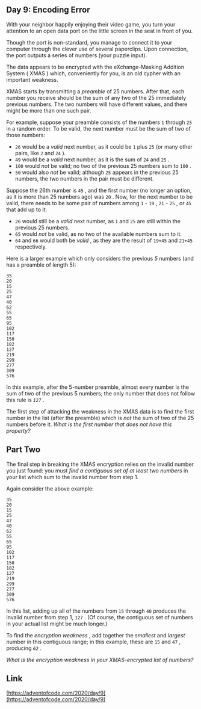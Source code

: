 ## Day 9: Encoding Error

With your neighbor happily enjoying their video game, you turn your attention to an open data port on the little screen in the seat in front of you.

Though the port is non-standard, you manage to connect it to your computer through the clever use of several paperclips. Upon connection, the port outputs a series of numbers (your puzzle input).

The data appears to be encrypted with the eXchange-Masking Addition System ( XMAS ) which, conveniently for you, is an old cypher with an important weakness.

XMAS starts by transmitting a _preamble_ of 25 numbers. After that, each number you receive should be the sum of any two of the 25 immediately previous numbers. The two numbers will have different values, and there might be more than one such pair.

For example, suppose your preamble consists of the numbers `1` through `25` in a random order. To be valid, the next number must be the sum of two of those numbers:

- `26` would be a _valid_ next number, as it could be `1` plus `25` (or many other pairs, like `2` and `24` ).
- `49` would be a _valid_ next number, as it is the sum of `24` and `25` .
- `100` would _not_ be valid; no two of the previous 25 numbers sum to `100` .
- `50` would also _not_ be valid; although `25` appears in the previous 25 numbers, the two numbers in the pair must be different.

Suppose the 26th number is `45` , and the first number (no longer an option, as it is more than 25 numbers ago) was `20` . Now, for the next number to be valid, there needs to be some pair of numbers among `1` - `19` , `21` - `25` , or `45` that add up to it:

- `26` would still be a _valid_ next number, as `1` and `25` are still within the previous 25 numbers.
- `65` would _not_ be valid, as no two of the available numbers sum to it.
- `64` and `66` would both be _valid_ , as they are the result of `19+45` and `21+45` respectively.

Here is a larger example which only considers the previous _5_ numbers (and has a preamble of length 5):

```
35
20
15
25
47
40
62
55
65
95
102
117
150
182
127
219
299
277
309
576
```

In this example, after the 5-number preamble, almost every number is the sum of two of the previous 5 numbers; the only number that does not follow this rule is _`127`_ .

The first step of attacking the weakness in the XMAS data is to find the first number in the list (after the preamble) which is _not_ the sum of two of the 25 numbers before it. _What is the first number that does not have this property?_

## Part Two

The final step in breaking the XMAS encryption relies on the invalid number you just found: you must _find a contiguous set of at least two numbers_ in your list which sum to the invalid number from step 1.

Again consider the above example:

```
35
20
15
25
47
40
62
55
65
95
102
117
150
182
127
219
299
277
309
576
```

In this list, adding up all of the numbers from `15` through `40` produces the invalid number from step 1, `127` . (Of course, the contiguous set of numbers in your actual list might be much longer.)

To find the _encryption weakness_ , add together the _smallest_ and _largest_ number in this contiguous range; in this example, these are `15` and `47` , producing _`62`_ .

_What is the encryption weakness in your XMAS-encrypted list of numbers?_

## Link

[https://adventofcode.com/2020/day/9](https://adventofcode.com/2020/day/9)
